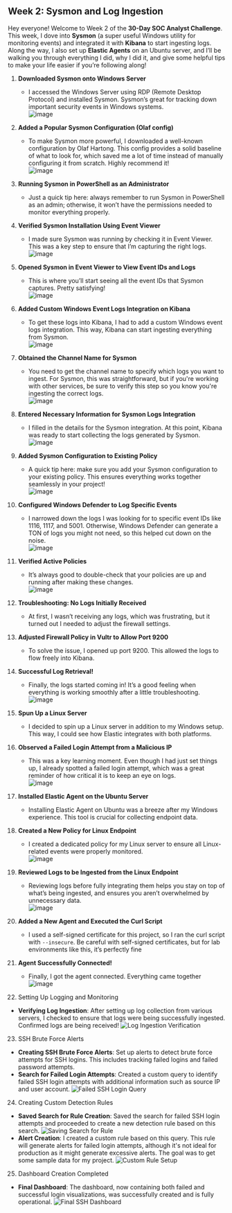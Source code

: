 ## Week 2: Sysmon and Log Ingestion

Hey everyone! Welcome to Week 2 of the **30-Day SOC Analyst Challenge**. This week, I dove into **Sysmon** (a super useful Windows utility for monitoring events) and integrated it with **Kibana** to start ingesting logs. Along the way, I also set up **Elastic Agents** on an Ubuntu server, and I’ll be walking you through everything I did, why I did it, and give some helpful tips to make your life easier if you’re following along!

1. **Downloaded Sysmon onto Windows Server**  
   - I accessed the Windows Server using RDP (Remote Desktop Protocol) and installed Sysmon. Sysmon’s great for tracking down important security events in Windows systems.  
   ![image](https://github.com/Jacob-Brown-950/30-Day-SOC-Challenge/blob/main/Screenshots/Step%2022%20Downloaded%20Sysmon%20via%20RDP%20Connection.PNG)

2. **Added a Popular Sysmon Configuration (Olaf config)**  
   - To make Sysmon more powerful, I downloaded a well-known configuration by Olaf Hartong. This config provides a solid baseline of what to look for, which saved me a lot of time instead of manually configuring it from scratch. Highly recommend it!  
   ![image](https://github.com/Jacob-Brown-950/30-Day-SOC-Challenge/blob/main/Screenshots/Step%2023%20Popular%20config%20for%20sysmon%2C%20download%20this%20file%20to%20the%20sysmon%20folder!.PNG)

3. **Running Sysmon in PowerShell as an Administrator**  
   - Just a quick tip here: always remember to run Sysmon in PowerShell as an admin; otherwise, it won’t have the permissions needed to monitor everything properly.

4. **Verified Sysmon Installation Using Event Viewer**  
   - I made sure Sysmon was running by checking it in Event Viewer. This was a key step to ensure that I’m capturing the right logs.  
   ![image](https://github.com/Jacob-Brown-950/30-Day-SOC-Challenge/blob/main/Screenshots/Step%2024%20Successful%20Sysmon%20and%20install%20and%20seeing%20it%20in%20real%20time%20become%20a%20process.PNG)

5. **Opened Sysmon in Event Viewer to View Event IDs and Logs**  
   - This is where you’ll start seeing all the event IDs that Sysmon captures. Pretty satisfying!  
   ![image](https://github.com/Jacob-Brown-950/30-Day-SOC-Challenge/blob/main/Screenshots/Step%2025%20Just%20seeing%20the%20event%20IDs%20being%20generated%20by%20sysmon.PNG)

6. **Added Custom Windows Event Logs Integration on Kibana**  
   - To get these logs into Kibana, I had to add a custom Windows event logs integration. This way, Kibana can start ingesting everything from Sysmon.  
   ![image](https://github.com/Jacob-Brown-950/30-Day-SOC-Challenge/blob/main/Screenshots/Step%2025%20On%20kibana%2C%20go%20add%20the%20custom%20windows%20event%20logs%20integrations%20so%20we%20can%20ingest%20sysmon.PNG)

7. **Obtained the Channel Name for Sysmon**  
   - You need to get the channel name to specify which logs you want to ingest. For Sysmon, this was straightforward, but if you're working with other services, be sure to verify this step so you know you're ingesting the correct logs.  
   ![image](https://github.com/Jacob-Brown-950/30-Day-SOC-Challenge/blob/main/Screenshots/Step%2026%20Get%20your%20channel%20name%20so%20you%20can%20fill%20in%20info%20when%20adding%20custom%20windows%20event%20logs.PNG)

8. **Entered Necessary Information for Sysmon Logs Integration**  
   - I filled in the details for the Sysmon integration. At this point, Kibana was ready to start collecting the logs generated by Sysmon.  
   ![image](https://github.com/Jacob-Brown-950/30-Day-SOC-Challenge/blob/main/Screenshots/Step%2027%20Enter%20info%20for%20sysmon%20event%20log%20integration.PNG)

9. **Added Sysmon Configuration to Existing Policy**  
   - A quick tip here: make sure you add your Sysmon configuration to your existing policy. This ensures everything works together seamlessly in your project!  
   ![image](https://github.com/Jacob-Brown-950/30-Day-SOC-Challenge/blob/main/Screenshots/Step%2028%20add%20to%20your%20existing%20policy%20for%20the%20project.PNG)

10. **Configured Windows Defender to Log Specific Events**  
    - I narrowed down the logs I was looking for to specific event IDs like 1116, 1117, and 5001. Otherwise, Windows Defender can generate a TON of logs you might not need, so this helped cut down on the noise.  
    ![image](https://github.com/Jacob-Brown-950/30-Day-SOC-Challenge/blob/main/Screenshots/Step%2029%20same%20process%20as%20sysmon%20for%20defender%2C%20but%20add%20specific%20event%20IDs%20you%20find%20important%20on%20the%20documentation.PNG)

11. **Verified Active Policies**  
    - It’s always good to double-check that your policies are up and running after making these changes.  
    ![image](https://github.com/Jacob-Brown-950/30-Day-SOC-Challenge/blob/main/Screenshots/Step%2030%20Verify%20policies%20are%20now%20up%20and%20running.PNG)

12. **Troubleshooting: No Logs Initially Received**  
    - At first, I wasn’t receiving any logs, which was frustrating, but it turned out I needed to adjust the firewall settings.

13. **Adjusted Firewall Policy in Vultr to Allow Port 9200**  
    - To solve the issue, I opened up port 9200. This allowed the logs to flow freely into Kibana.

14. **Successful Log Retrieval!**  
    - Finally, the logs started coming in! It’s a good feeling when everything is working smoothly after a little troubleshooting.  
    ![image](https://github.com/Jacob-Brown-950/30-Day-SOC-Challenge/blob/main/Screenshots/Step%2031%20We%20got%20logs!.PNG)

15. **Spun Up a Linux Server**  
    - I decided to spin up a Linux server in addition to my Windows setup. This way, I could see how Elastic integrates with both platforms.

16. **Observed a Failed Login Attempt from a Malicious IP**  
    - This was a key learning moment. Even though I had just set things up, I already spotted a failed login attempt, which was a great reminder of how critical it is to keep an eye on logs.  
    ![image](https://github.com/Jacob-Brown-950/30-Day-SOC-Challenge/blob/main/Screenshots/Step%2032%20looking%20at%20failed%20logon%20attempts%20already.PNG)

17. **Installed Elastic Agent on the Ubuntu Server**  
    - Installing Elastic Agent on Ubuntu was a breeze after my Windows experience. This tool is crucial for collecting endpoint data.

18. **Created a New Policy for Linux Endpoint**  
    - I created a dedicated policy for my Linux server to ensure all Linux-related events were properly monitored.  
    ![image](https://github.com/Jacob-Brown-950/30-Day-SOC-Challenge/blob/main/Screenshots/Step%2033%20We%20are%20going%20to%20create%20a%20new%20agent%20policy.PNG)

19. **Reviewed Logs to be Ingested from the Linux Endpoint**  
    - Reviewing logs before fully integrating them helps you stay on top of what’s being ingested, and ensures you aren’t overwhelmed by unnecessary data.  
    ![image](https://github.com/Jacob-Brown-950/30-Day-SOC-Challenge/blob/main/Screenshots/Step%2034%20We%20can%20see%20here%20what%20logs%20we%20are%20ingesting%20for%20linux%20endpoints.PNG)

20. **Added a New Agent and Executed the Curl Script**  
    - I used a self-signed certificate for this project, so I ran the curl script with `--insecure`. Be careful with self-signed certificates, but for lab environments like this, it’s perfectly fine

21. **Agent Successfully Connected!**  
    - Finally, I got the agent connected. Everything came together 
    ![image](https://github.com/Jacob-Brown-950/30-Day-SOC-Challenge/blob/main/Screenshots/Step%2036%20Looking%20good!%20Our%20agent%20has%20been%20connected.PNG)


22. Setting Up Logging and Monitoring
   - **Verifying Log Ingestion**: After setting up log collection from various servers, I checked to ensure that logs were being successfully ingested. Confirmed logs are being received!
  ![Log Ingestion Verification](https://github.com/Jacob-Brown-950/30-Day-SOC-Challenge/blob/main/Screenshots/Step%2037%20seeing%20if%20we%20are%20successfully%20getting%20those%20logs.PNG) <!-- Replace with actual image link -->

23. SSH Brute Force Alerts
   - **Creating SSH Brute Force Alerts**: Set up alerts to detect brute force attempts for SSH logins. This includes tracking failed logins and failed password attempts.
   - **Search for Failed Login Attempts**: Created a custom query to identify failed SSH login attempts with additional information such as source IP and user account.
  ![Failed SSH Login Query](https://github.com/Jacob-Brown-950/30-Day-SOC-Challenge/blob/main/Screenshots/Step%2038%20Setting%20up%20a%20query%20in%20our%20data%20to%20filter%20Failed%20login%20attempts%2C%20include%20IP%2C%20username%2C%20and%20region%20used.PNG) <!-- Replace with actual image link -->

24. Creating Custom Detection Rules
   - **Saved Search for Rule Creation**: Saved the search for failed SSH login attempts and proceeded to create a new detection rule based on this search.
  ![Saving Search for Rule](https://github.com/Jacob-Brown-950/30-Day-SOC-Challenge/blob/main/Screenshots/Step%2039%20You%20can%20save%20your%20searches%2C%20Save%20it%20and%20then%20create%20an%20alert.PNG) <!-- Replace with actual image link -->
   - **Alert Creation**: I created a custom rule based on this query. This rule will generate alerts for failed login attempts, although it's not ideal for production as it might generate excessive alerts. The goal was to get some sample data for my project.
  ![Custom Rule Setup](https://github.com/Jacob-Brown-950/30-Day-SOC-Challenge/blob/main/Screenshots/Step%2040%20Creating%20the%20query%20rule%2C%20and%20implementing%20it.PNG) <!-- Replace with actual image link -->

25. Dashboard Creation Completed
   - **Final Dashboard**: The dashboard, now containing both failed and successful login visualizations, was successfully created and is fully operational.
  ![Final SSH Dashboard](https://github.com/Jacob-Brown-950/30-Day-SOC-Challenge/blob/main/Screenshots/Step%2042%20Dashboard%20Successfully%20Created.PNG) <!-- Replace with actual image link -->

